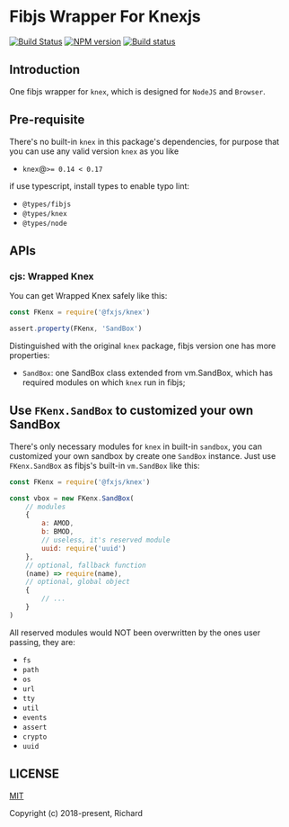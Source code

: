 # Fibjs Wrapper For Knexjs

[![Build Status](https://travis-ci.org/fxjs-modules/knex.svg)](https://travis-ci.org/fxjs-modules/knex)
[![NPM version](https://img.shields.io/npm/v/@fxjs/knex.svg)](https://www.npmjs.org/package/@fxjs/knex)
[![Build status](https://ci.appveyor.com/api/projects/status/n8gbusvk9t69oo8m?svg=true)](https://ci.appveyor.com/project/richardo2016/knex)

## Introduction

One fibjs wrapper for `knex`, which is designed for `NodeJS` and `Browser`.

## Pre-requisite

There's no built-in `knex` in this package's dependencies, for purpose that you can use any valid version `knex` as you like

- `knex`@`>= 0.14 < 0.17`

if use typescript, install types to enable typo lint:

- `@types/fibjs`
- `@types/knex`
- `@types/node`

## APIs

### cjs: Wrapped Knex

You can get Wrapped Knex safely like this:

```javascript
const FKenx = require('@fxjs/knex')

assert.property(FKenx, 'SandBox')
```

Distinguished with the original `knex` package, fibjs version one has more properties:

- `SandBox`: one SandBox class extended from vm.SandBox, which has required modules on which `knex` run in fibjs;

## Use `FKenx.SandBox` to customized your own SandBox

There's only necessary modules for `knex` in built-in `sandbox`, you can customized your own sandbox by create one `SandBox` instance. Just use `FKenx.SandBox` as fibjs's built-in `vm.SandBox` like this:

```javascript
const FKenx = require('@fxjs/knex')

const vbox = new FKenx.SandBox(
    // modules
    {
        a: AMOD,
        b: BMOD,
        // useless, it's reserved module
        uuid: require('uuid')
    },
    // optional, fallback function
    (name) => require(name),
    // optional, global object
    {
        // ...
    }
)
```

All reserved modules would NOT been overwritten by the ones user passing, they are:

- `fs`
- `path`
- `os`
- `url`
- `tty`
- `util`
- `events`
- `assert`
- `crypto`
- `uuid`

## LICENSE

[MIT](https://opensource.org/licenses/MIT)

Copyright (c) 2018-present, Richard